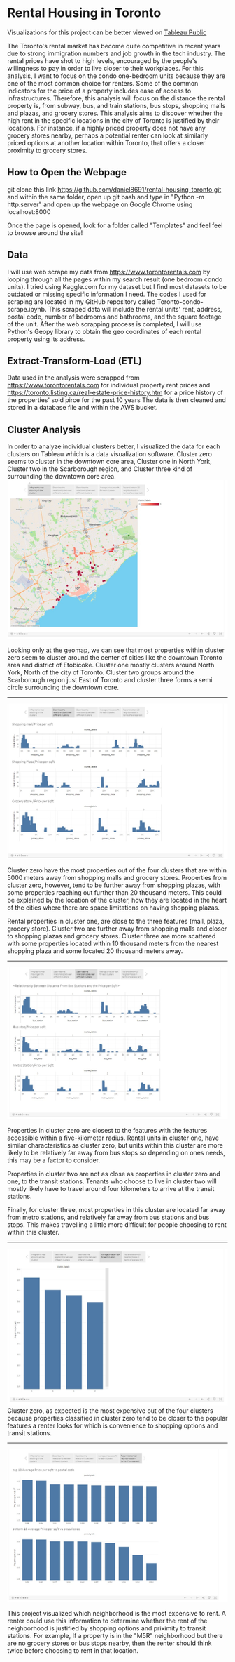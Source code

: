 # Rental Housing in Toronto

Visualizations for this project can be better viewed on 
<a href="https://public.tableau.com/views/toronto_neighborhood_cluster_visualized_15957377283180/Story1?:language=en&:display_count=y&:origin=viz_share_link" target="_blank">Tableau Public</a>

The Toronto's rental market has become quite competitive in recent years due to strong immigration numbers and job growth in the tech industry. The rental prices have shot to high levels, encouraged by the people's willingness to pay in order to live closer to their workplaces. For this analysis, I want to focus on the condo one-bedroom units because they are one of the most common choice for renters. 
Some of the common indicators for the price of a property includes ease of access to infrastructures. Therefore, this analysis will focus on the distance the rental property is, from subway, bus, and train stations, bus stops, shopping malls and plazas, and grocery stores. This analysis aims to discover whether the high rent in the specific locations in the city of Toronto is justified by their locations. For instance, if a highly priced property does not have any grocery stores nearby, perhaps a potential renter can look at similarly priced options at another location within Toronto, that offers a closer proximity to grocery stores. 

## How to Open the Webpage
git clone this link https://github.com/daniel8691/rental-housing-toronto.git and within the same folder, open up git bash and type in "Python -m http.server" and open up the webpage on Google Chrome using localhost:8000

Once the page is opened, look for a folder called "Templates" and feel feel to browse around the site!

## Data
I will use web scrape my data from https://www.torontorentals.com by looping through all the pages within my search result (one bedroom condo units). I tried using Kaggle.com for my dataset but I find most datasets to be outdated or missing specific information I need. The codes I used for scraping are located in my GitHub repository called Toronto-condo-scrape.ipynb. This scraped data will include the rental units' rent, address, postal code, number of bedrooms and bathrooms, and the square footage of the unit. After the web scrapping process is completed, I will use Python's Geopy library to obtain the geo coordinates of each rental property using its address.

## Extract-Transform-Load (ETL)
Data used in the analysis were scrapped from https://www.torontorentals.com for individual property rent prices and https://toronto.listing.ca/real-estate-price-history.htm for a price history of the properties' sold pirce for the past 10 years
The data is then cleaned and stored in a database file and within the AWS bucket. 

## Cluster Analysis
In order to analyze individual clusters better, I visualized the data for each clusters on Tableau which is a data visualization software.
Cluster zero seems to cluster in the downtown core area, Cluster one in North York, Cluster two in the Scarborough region, and Cluster three kind of surrounding the downtown core area. 
![tableau_geomap](https://github.com/daniel8691/rental-housing-toronto/blob/master/templates/site_pictures/tableau_geomap.jpg)

Looking only at the geomap, we can see that most properties within cluster zero seem to cluster around the center of cities like the downtown Toronto area and district of Etobicoke. Cluster one mostly clusters around North York, North of the city of Toronto. Cluster two groups around the Scarborough region just East of Toronto and cluster three forms a semi circle surrounding the downtown core. 

<hr>

![cluster_analysis](https://github.com/daniel8691/rental-housing-toronto/blob/master/templates/site_pictures/tableau_shopping.jpg)

Cluster zero have the most properties out of the four clusters that are within 5000 meters away from shopping malls and grocery stores. Properties from cluster zero, however, tend to be further away from shopping plazas, with some properties reaching out further than 20 thousand meters. This could be explained by the location of the cluster, how they are located in the heart of the cities where there are space limitations on having shopping plazas. 

Rental properties in cluster one, are close to the three features (mall, plaza, grocery store). Cluster two are further away from shopping malls and closer to shopping plazas and grocery stores. Cluster three are more scattered with some properties located within 10 thousand meters from the nearest shopping plaza and some located 20 thousand meters away. 

<hr>

![cluster_analysis](https://github.com/daniel8691/rental-housing-toronto/blob/master/templates/site_pictures/tableau_transit.jpg)

Properties in cluster zero are closest to the features with the features accessible within a five-kilometer radius. Rental units in cluster one, have similar characteristics as cluster zero, but units within this cluster are more likely to be relatively far away from bus stops so depending on ones needs, this 
may be a factor to consider. 
            
Properties in cluster two are not as close as properties in cluster zero and one, to the transit stations. Tenants who choose to live in cluster two will mostly likely have to travel around four kilometers to arrive at the transit stations. 

Finally, for cluster three, most properties in this cluster are located far away from metro stations, and relatively far away from bus stations and bus stops. This makes travelling a little more difficult for people choosing to rent within this cluster.           

<hr>

![cluster_price_analysis](https://github.com/daniel8691/rental-housing-toronto/blob/master/templates/site_pictures/cluster_price_sorted.jpg)
Cluster zero, as expected is the most expensive out of the four clusters because properties classified in cluster zero tend to be closer to the popular features a renter looks for which is convenience to shopping options and transit stations. 

<hr>

![neighborhood_analysis](https://github.com/daniel8691/rental-housing-toronto/blob/master/templates/site_pictures/tableau_neighborhood_prices.jpg)

This project visualized which neighborhood is the most expensive to rent. A renter could use this information to determine whether the rent of the neighborhood is justified by shopping options and priximity to transit stations. For example, If a property is in the "M5R" neighborhood but there are no grocery stores or bus stops nearby, then the renter should think twice before choosing to rent in that location. 

